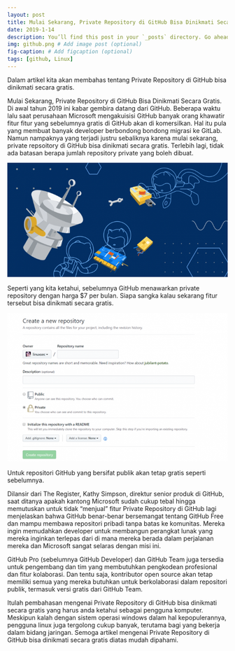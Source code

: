 ```yaml
---
layout: post 
title: Mulai Sekarang, Private Repository di GitHub Bisa Dinikmati Secara Gratis
date: 2019-1-14
description: You’ll find this post in your `_posts` directory. Go ahead and edit it and re-build the site to see your changes. # Add post description (optional)
img: github.png # Add image post (optional)
fig-caption: # Add figcaption (optional)
tags: [github, Linux]
---
```


Dalam artikel kita akan membahas tentang Private Repository di GitHub bisa dinikmati secara gratis.

Mulai Sekarang, Private Repository di GitHub Bisa Dinikmati Secara Gratis. Di awal tahun 2019 ini kabar gembira datang dari GitHub. Beberapa waktu lalu saat perusahaan Microsoft mengakuisisi GitHub banyak orang khawatir fitur fitur yang sebelumnya gratis di GitHub akan di komersilkan. Hal itu pula yang membuat banyak developer berbondong bondong migrasi ke GitLab. Namun nampaknya yang terjadi justru sebaliknya karena mulai sekarang, private repsoitory di GitHub bisa dinikmati secara gratis. Terlebih lagi, tidak ada batasan berapa jumlah repository private yang boleh dibuat.

<img src="/assets/img/github.png">

Seperti yang kita ketahui, sebelumnya GitHub menawarkan private repository dengan harga $7 per bulan. Siapa sangka kalau sekarang fitur tersebut bisa dinikmati secara gratis.

<img src="/assets/img/github2.png">

Untuk repositori GitHub yang bersifat publik akan tetap gratis seperti sebelumnya.

Dilansir dari The Register, Kathy Simpson, direktur senior produk di GitHub, saat ditanya apakah kantong Microsoft sudah cukup tebal hingga memutuskan untuk tidak “menjual” fitur Private Repository di GitHub lagi menjelaskan bahwa GitHub benar-benar bersemangat tentang GitHub Free dan mampu membawa repositori pribadi tanpa batas ke komunitas. Mereka ingin memudahkan developer untuk membangun perangkat lunak yang mereka inginkan terlepas dari di mana mereka berada dalam perjalanan mereka dan Microsoft sangat selaras dengan misi ini.

GitHub Pro (sebelumnya GitHub Developer) dan GitHub Team juga tersedia untuk pengembang dan tim yang membutuhkan pengkodean profesional dan fitur kolaborasi. Dan tentu saja, kontributor open source akan tetap memiliki semua yang mereka butuhkan untuk berkolaborasi dalam repositori publik, termasuk versi gratis dari GitHub Team.

Itulah pembahasan mengenai Private Repository di GitHub bisa dinikmati secara gratis yang harus anda ketahui sebagai pengguna komputer. Meskipun kalah dengan sistem operasi windows dalam hal kepopulerannya, pengguna linux juga tergolong cukup banyak, terutama bagi yang bekerja dalam bidang jaringan. Semoga artikel mengenai Private Repository di GitHub bisa dinikmati secara gratis diatas mudah dipahami.